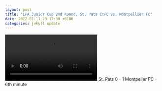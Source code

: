 ```yaml
---
layout: post
title: "LFA Junior Cup 2nd Round, St. Pats CYFC vs. Montpellier FC"
date: 2022-01-11 23:12:30 +0100
categories: jekyll update
---
```


<video src="https://user-images.githubusercontent.com/16000790/199359358-b20d4853-47ab-4384-a7c2-c9a8ca05714f.mov" controls="controls" style="max-width: 730px;">
</video>
St. Pats 0 - 1 Montpeller FC - 6th minute
